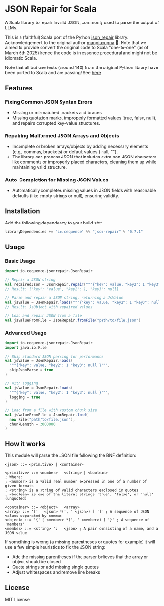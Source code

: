 # JSON Repair for Scala

A Scala library to repair invalid JSON, commonly used to parse the output of LLMs.

This is a (faithful) Scala port of the Python [json_repair](https://github.com/mangiucugna/json_repair) library.
Acknowledgement to the original author [mangiucugna](https://github.com/mangiucugna) 🙏.
Note that we aimed to provide convert the original code to Scala "one-to-one" (as of March 6th 2025) hence the code is in essence procedural
and might not be idiomatic Scala.

Note that all but one tests (around 140) from the original Python library have been ported to Scala and are passing! See [here](/src/test/scala/io/cequence/jsonrepair/JsonRepairSpec.scala)

## Features

### Fixing Common JSON Syntax Errors

* Missing or mismatched brackets and braces
* Missing quotation marks, improperly formatted values (true, false, null), and repairs corrupted key-value structures.

### Repairing Malformed JSON Arrays and Objects

* Incomplete or broken arrays/objects by adding necessary elements (e.g., commas, brackets) or default values (
  null, "").
* The library can process JSON that includes extra non-JSON characters like comments or improperly placed characters,
  cleaning them up while maintaining valid structure.

### Auto-Completion for Missing JSON Values

* Automatically completes missing values in JSON fields with reasonable defaults (like empty strings or null), ensuring
  validity.

## Installation

Add the following dependency to your build.sbt:

```scala
libraryDependencies += "io.cequence" %% "json-repair" % "0.7.1"
```

## Usage

### Basic Usage

```scala
import io.cequence.jsonrepair.JsonRepair

// Repair a JSON string
val repairedJson = JsonRepair.repair("""{"key": value, "key2": 1 "key3": null }""")
// Result: {"key": "value", "key2": 1, "key3": null}

// Parse and repair a JSON string, returning a JsValue
val jsValue = JsonRepair.loads("""{"key": value, "key2": 1 "key3": null }""")
// Result: JsObject with repaired values

// Load and repair JSON from a file
val jsValueFromFile = JsonRepair.fromFile("path/to/file.json")
```

### Advanced Usage

```scala
import io.cequence.jsonrepair.JsonRepair
import java.io.File

// Skip standard JSON parsing for performance
val jsValue = JsonRepair.loads(
  """{"key": value, "key2": 1 "key3": null }""",
  skipJsonParse = true
)

// With logging
val jsValue = JsonRepair.loads(
  """{"key": value, "key2": 1 "key3": null }""",
  logging = true
)

// Load from a file with custom chunk size
val jsValueFromFile = JsonRepair.load(
  new File("path/to/file.json"),
  chunkLength = 2000000
)
```

## How it works

This module will parse the JSON file following the BNF definition:

```
<json> ::= <primitive> | <container>

<primitive> ::= <number> | <string> | <boolean>
; Where:
; <number> is a valid real number expressed in one of a number of given formats
; <string> is a string of valid characters enclosed in quotes
; <boolean> is one of the literal strings 'true', 'false', or 'null' (unquoted)

<container> ::= <object> | <array>
<array> ::= '[' [ <json> *(', ' <json>) ] ']' ; A sequence of JSON values separated by commas
<object> ::= '{' [ <member> *(', ' <member>) ] '}' ; A sequence of 'members'
<member> ::= <string> ': ' <json> ; A pair consisting of a name, and a JSON value
```

If something is wrong (a missing parentheses or quotes for example) it will use a few simple heuristics to fix the JSON
string:

* Add the missing parentheses if the parser believes that the array or object should be closed
* Quote strings or add missing single quotes
* Adjust whitespaces and remove line breaks

## License

MIT License 